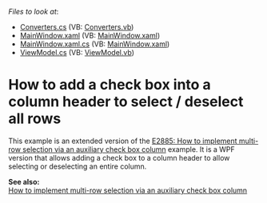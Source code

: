 <!-- default file list -->
*Files to look at*:

* [Converters.cs](./CS/WpfApplication2/Converters.cs) (VB: [Converters.vb](./VB/WpfApplication2/Converters.vb))
* [MainWindow.xaml](./CS/WpfApplication2/MainWindow.xaml) (VB: [MainWindow.xaml](./VB/WpfApplication2/MainWindow.xaml))
* [MainWindow.xaml.cs](./CS/WpfApplication2/MainWindow.xaml.cs) (VB: [MainWindow.xaml](./VB/WpfApplication2/MainWindow.xaml))
* [ViewModel.cs](./CS/WpfApplication2/ViewModel.cs) (VB: [ViewModel.vb](./VB/WpfApplication2/ViewModel.vb))
<!-- default file list end -->
# How to add a check box into a column header to select / deselect all rows


<p>This example is an extended version of the <a href="https://www.devexpress.com/Support/Center/p/E2885">E2885: How to implement multi-row selection via an auxiliary check box column</a> example. It is a WPF version that allows adding a check box to a column header to allow selecting or deselecting an entire column.</p><p><strong>See also:<br />
</strong><a href="https://www.devexpress.com/Support/Center/p/E2885">How to implement multi-row selection via an auxiliary check box column</a></p>

<br/>


